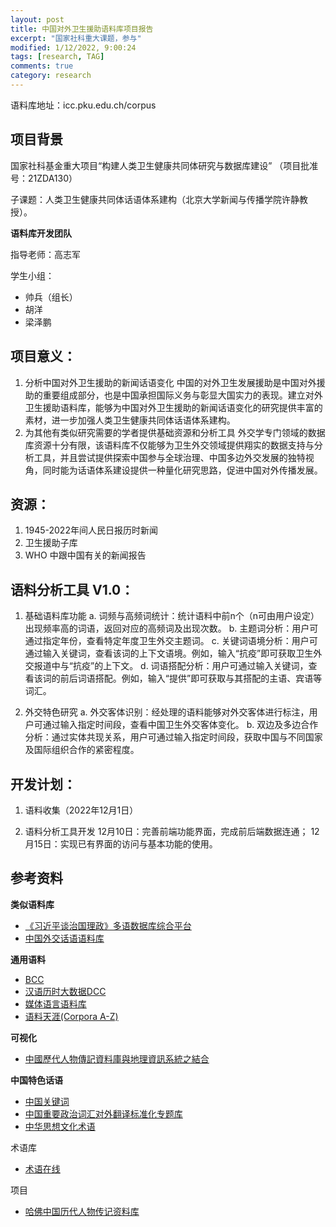 ```yaml
---
layout: post
title: 中国对外卫生援助语料库项目报告
excerpt: "国家社科重大课题，参与"
modified: 1/12/2022, 9:00:24
tags: [research, TAG]
comments: true
category: research
---
```




语料库地址：icc.pku.edu.ch/corpus



## 项目背景

国家社科基金重大项目“构建人类卫生健康共同体研究与数据库建设” （项目批准号：21ZDA130）

子课题：人类卫生健康共同体话语体系建构（北京大学新闻与传播学院许静教授）。

**语料库开发团队**

指导老师：高志军

学生小组：
- 	帅兵（组长）
- 	胡洋
- 	梁泽鹏

## 项目意义：
1.	分析中国对外卫生援助的新闻话语变化
中国的对外卫生发展援助是中国对外援助的重要组成部分，也是中国承担国际义务与彰显大国实力的表现。建立对外卫生援助语料库，能够为中国对外卫生援助的新闻话语变化的研究提供丰富的素材，进一步加强人类卫生健康共同体话语体系建构。
2.	为其他有类似研究需要的学者提供基础资源和分析工具
外交学专门领域的数据库资源十分有限，该语料库不仅能够为卫生外交领域提供翔实的数据支持与分析工具，并且尝试提供探索中国参与全球治理、中国多边外交发展的独特视角，同时能为话语体系建设提供一种量化研究思路，促进中国对外传播发展。

## 资源：
1.	1945-2022年间人民日报历时新闻
2.	卫生援助子库
3.	WHO 中跟中国有关的新闻报告


## 语料分析工具 V1.0：
1. 基础语料库功能
  	a.	词频与高频词统计：统计语料中前n个（n可由用户设定）出现频率高的词语，返回对应的高频词及出现次数。
  	b.	主题词分析：用户可通过指定年份，查看特定年度卫生外交主题词。
  	c.	关键词语境分析：用户可通过输入关键词，查看该词的上下文语境。例如，输入“抗疫”即可获取卫生外交报道中与“抗疫”的上下文。
  	d.	词语搭配分析：用户可通过输入关键词，查看该词的前后词语搭配。例如，输入“提供”即可获取与其搭配的主语、宾语等词汇。

  

2. 外交特色研究
  a.	外交客体识别：经处理的语料能够对外交客体进行标注，用户可通过输入指定时间段，查看中国卫生外交客体变化。
  b.	双边及多边合作分析：通过实体共现关系，用户可通过输入指定时间段，获取中国与不同国家及国际组织合作的紧密程度。 



## 开发计划：

1. 语料收集（2022年12月1日）

2. 语料分析工具开发
  12月10日：完善前端功能界面，完成前后端数据连通；
  12月15日：实现已有界面的访问与基本功能的使用。

  


## 参考资料

**类似语料库**

- [《习近平谈治国理政》多语数据库综合平台](http://imate.cascorpus.com)
- [中国外交话语语料库](http://www5.zzu.edu.cn/cdd/th_ssjgy.jsp?urltype=tree.TreeTempUrl&wbtreeid=1106)

**通用语料**

- [BCC](http://bcc.blcu.edu.cn)
- [汉语历时大数据DCC](http://202.112.194.62:8081)
- [媒体语言语料库](http://ling.cuc.edu.cn/RawPub/)
- [语料天涯(Corpora A-Z)](http://corpus.bfsu.edu.cn/Corpora_A-Z_Beijing_Foreign_Studies_University_Corpus_Research_Group.html)



**可视化**

- [中國歷代人物傳記資料庫與地理資訊系統之結合](https://projects.iq.harvard.edu/chinesecbdb/%E5%9C%B0%E7%90%86%E8%B3%87%E8%A8%8A%E7%B3%BB%E7%B5%B1)



**中国特色话语**

- [中国关键词](http://www.china.org.cn/chinese/china_key_words/)
- [中国重要政治词汇对外翻译标准化专题库](http://210.72.20.108/special/class3/introduction.jsp)
- [中华思想文化术语](https://www.chinesethought.cn)

术语库

- [术语在线](https://www.termonline.cn/index)

项目

- [哈佛中国历代人物传记资料库](https://projects.iq.harvard.edu/chinesecbdb)
